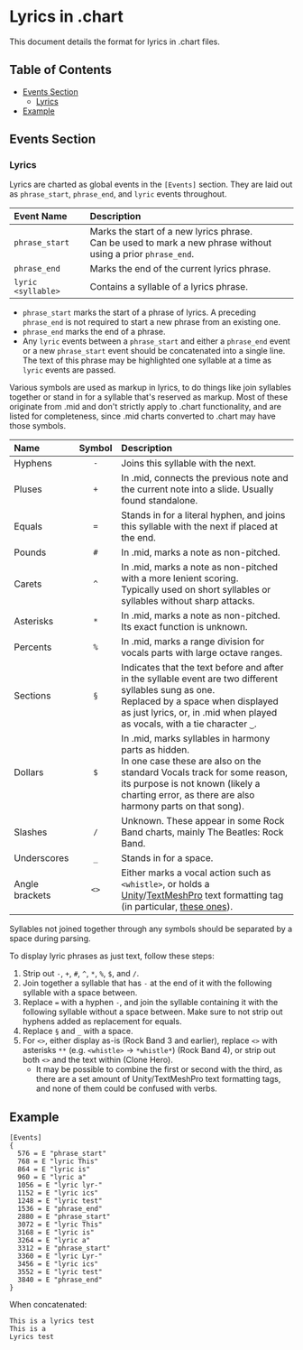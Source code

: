 # Lyrics in .chart

This document details the format for lyrics in .chart files.

## Table of Contents

- [Events Section](#events-section)
  - [Lyrics](#lyrics)
- [Example](#example)

## Events Section

### Lyrics

Lyrics are charted as global events in the `[Events]` section. They are laid out as `phrase_start`, `phrase_end`, and `lyric` events throughout.

| Event Name         | Description                                                                                                     |
| :---               | :----------                                                                                                     |
| `phrase_start`     | Marks the start of a new lyrics phrase.<br>Can be used to mark a new phrase without using a prior `phrase_end`. |
| `phrase_end`       | Marks the end of the current lyrics phrase.                                                                     |
| `lyric <syllable>` | Contains a syllable of a lyrics phrase.                                                                         |

- `phrase_start` marks the start of a phrase of lyrics. A preceding `phrase_end` is not required to start a new phrase from an existing one.
- `phrase_end` marks the end of a phrase.
- Any `lyric` events between a `phrase_start` and either a `phrase_end` event or a new `phrase_start` event should be concatenated into a single line. The text of this phrase may be highlighted one syllable at a time as `lyric` events are passed.

Various symbols are used as markup in lyrics, to do things like join syllables together or stand in for a syllable that's reserved as markup. Most of these originate from .mid and don't strictly apply to .chart functionality, and are listed for completeness, since .mid charts converted to .chart may have those symbols.

| Name           | Symbol | Description                                                                                      |
| :---           | :----: | :----------                                                                                      |
| Hyphens        | `-`    | Joins this syllable with the next.                                                               |
| Pluses         | `+`    | In .mid, connects the previous note and the current note into a slide. Usually found standalone. |
| Equals         | `=`    | Stands in for a literal hyphen, and joins this syllable with the next if placed at the end.      |
| Pounds         | `#`    | In .mid, marks a note as non-pitched.                                                            |
| Carets         | `^`    | In .mid, marks a note as non-pitched with a more lenient scoring.<br>Typically used on short syllables or syllables without sharp attacks. |
| Asterisks      | `*`    | In .mid, marks a note as non-pitched. Its exact function is unknown.                             |
| Percents       | `%`    | In .mid, marks a range division for vocals parts with large octave ranges.                       |
| Sections       | `§`    | Indicates that the text before and after in the syllable event are two different syllables sung as one.<br>Replaced by a space when displayed as just lyrics, or, in .mid when played as vocals, with a tie character `‿`. |
| Dollars        | `$`    | In .mid, marks syllables in harmony parts as hidden.<br>In one case these are also on the standard Vocals track for some reason, its purpose is not known (likely a charting error, as there are also harmony parts on that song). |
| Slashes        | `/`    | Unknown. These appear in some Rock Band charts, mainly The Beatles: Rock Band.                   |
| Underscores    | `_`    | Stands in for a space.                                                                           |
| Angle brackets | `<>`   | Either marks a vocal action such as `<whistle>`, or holds a [Unity](https://docs.unity3d.com/Packages/com.unity.ugui@1.0/manual/StyledText.html#supported-tags)/[TextMeshPro](http://digitalnativestudios.com/textmeshpro/docs/rich-text/) text formatting tag (in particular, [these ones](https://strikeline.myjetbrains.com/youtrack/issue/CH-226)). |

Syllables not joined together through any symbols should be separated by a space during parsing.

To display lyric phrases as just text, follow these steps:

1. Strip out `-`, `+`, `#`, `^`, `*`, `%`, `$`, and `/`.
2. Join together a syllable that has `-` at the end of it with the following syllable with a space between.
3. Replace `=` with a hyphen `-`, and join the syllable containing it with the following syllable without a space between. Make sure to not strip out hyphens added as replacement for equals.
4. Replace `§` and `_` with a space.
5. For `<>`, either display as-is (Rock Band 3 and earlier), replace `<>` with asterisks `**` (e.g. `<whistle>` -> `*whistle*`) (Rock Band 4), or strip out both `<>` and the text within (Clone Hero).
   - It may be possible to combine the first or second with the third, as there are a set amount of Unity/TextMeshPro text formatting tags, and none of them could be confused with verbs.

## Example

```
[Events]
{
  576 = E "phrase_start"
  768 = E "lyric This"
  864 = E "lyric is"
  960 = E "lyric a"
  1056 = E "lyric lyr-"
  1152 = E "lyric ics"
  1248 = E "lyric test"
  1536 = E "phrase_end"
  2880 = E "phrase_start"
  3072 = E "lyric This"
  3168 = E "lyric is"
  3264 = E "lyric a"
  3312 = E "phrase_start"
  3360 = E "lyric Lyr-"
  3456 = E "lyric ics"
  3552 = E "lyric test"
  3840 = E "phrase_end"
}
```

When concatenated:

```
This is a lyrics test
This is a
Lyrics test
```
